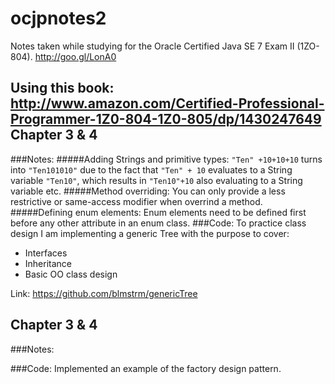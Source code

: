 ocjpnotes2
==========

Notes taken while studying for the Oracle Certified Java SE 7 Exam II (1ZO-804). http://goo.gl/LonA0

Using this book: http://www.amazon.com/Certified-Professional-Programmer-1Z0-804-1Z0-805/dp/1430247649
Chapter 3 & 4
-------------
###Notes:
#####Adding Strings and primitive types:
``"Ten" +10+10+10`` turns into ``"Ten101010"`` due to the fact that ``"Ten" + 10`` evaluates to a String variable ``"Ten10"``, which results in ``"Ten10"+10`` also evaluating to a String variable etc.
#####Method overriding:
You can only provide a less restrictive  or same-access modifier when overrind a method.
#####Defining enum elements:
Enum elements  need to be defined first before any other attribute in an enum class.
###Code:
To practice class design I am implementing a generic Tree with the purpose to cover:
  * Interfaces
  * Inheritance
  * Basic OO class design

Link: https://github.com/blmstrm/genericTree

Chapter 3 & 4
-------------
###Notes:

###Code:
Implemented an example of the factory design pattern.
